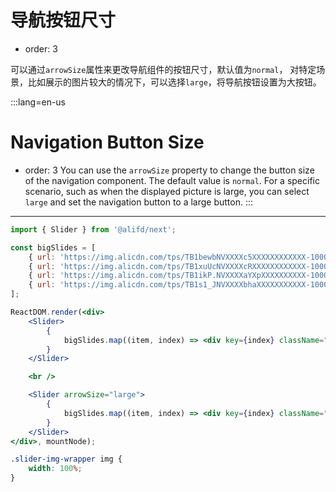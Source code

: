 # 导航按钮尺寸

- order: 3

可以通过`arrowSize`属性来更改导航组件的按钮尺寸，默认值为`normal`，
对特定场景，比如展示的图片较大的情况下，可以选择`large`，将导航按钮设置为大按钮。

:::lang=en-us
# Navigation Button Size

- order: 3
You can use the `arrowSize` property to change the button size of the navigation component. The default value is `normal`.
For a specific scenario, such as when the displayed picture is large, you can select `large` and set the navigation button to a large button.
:::
---

````jsx
import { Slider } from '@alifd/next';

const bigSlides = [
    { url: 'https://img.alicdn.com/tps/TB1bewbNVXXXXc5XXXXXXXXXXXX-1000-300.png', text: 'Tape Player Skin Design Competition' },
    { url: 'https://img.alicdn.com/tps/TB1xuUcNVXXXXcRXXXXXXXXXXXX-1000-300.jpg', text: 'Mobile Phone Taobao Skin Call' },
    { url: 'https://img.alicdn.com/tps/TB1ikP.NVXXXXaYXpXXXXXXXXXX-1000-300.jpg', text: 'Design Enabling Public Welfare' },
    { url: 'https://img.alicdn.com/tps/TB1s1_JNVXXXXbhaXXXXXXXXXXX-1000-300.jpg', text: 'Amoy Doll Design Competition' },
];

ReactDOM.render(<div>
    <Slider>
        {
            bigSlides.map((item, index) => <div key={index} className="slider-img-wrapper"><img src={item.url} alt={item.text} /></div>)
        }
    </Slider>

    <br />

    <Slider arrowSize="large">
        {
            bigSlides.map((item, index) => <div key={index} className="slider-img-wrapper"><img src={item.url} alt={item.text} /></div>)
        }
    </Slider>
</div>, mountNode);
````

````css
.slider-img-wrapper img {
    width: 100%;
}
````
